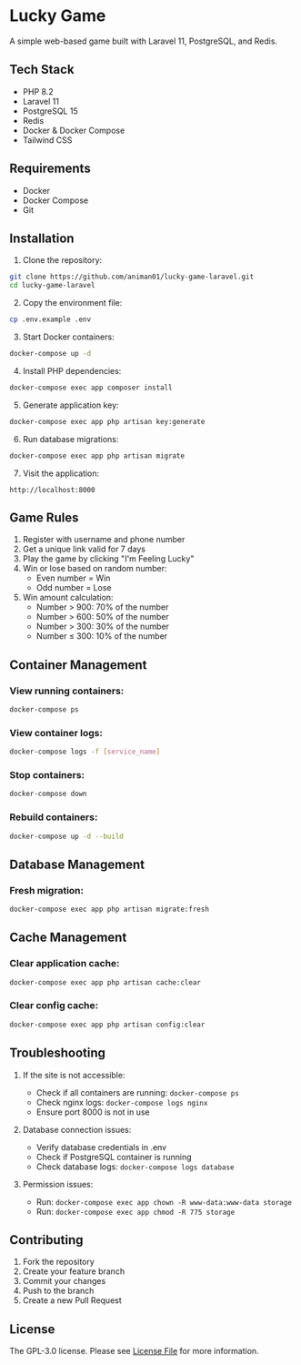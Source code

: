 # Lucky Game

A simple web-based game built with Laravel 11, PostgreSQL, and Redis.

## Tech Stack

- PHP 8.2
- Laravel 11
- PostgreSQL 15
- Redis
- Docker & Docker Compose
- Tailwind CSS

## Requirements

- Docker
- Docker Compose
- Git

## Installation

1. Clone the repository:
```bash
git clone https://github.com/animan01/lucky-game-laravel.git
cd lucky-game-laravel
```

2. Copy the environment file:
```bash
cp .env.example .env
```

3. Start Docker containers:
```bash
docker-compose up -d
```

4. Install PHP dependencies:
```bash
docker-compose exec app composer install
```

5. Generate application key:
```bash
docker-compose exec app php artisan key:generate
```

6. Run database migrations:
```bash
docker-compose exec app php artisan migrate
```

7. Visit the application:
```
http://localhost:8000
```

## Game Rules

1. Register with username and phone number
2. Get a unique link valid for 7 days
3. Play the game by clicking "I'm Feeling Lucky"
4. Win or lose based on random number:
   - Even number = Win
   - Odd number = Lose
5. Win amount calculation:
   - Number > 900: 70% of the number
   - Number > 600: 50% of the number
   - Number > 300: 30% of the number
   - Number ≤ 300: 10% of the number

## Container Management

### View running containers:
```bash
docker-compose ps
```

### View container logs:
```bash
docker-compose logs -f [service_name]
```

### Stop containers:
```bash
docker-compose down
```

### Rebuild containers:
```bash
docker-compose up -d --build
```

## Database Management

### Fresh migration:
```bash
docker-compose exec app php artisan migrate:fresh
```

## Cache Management

### Clear application cache:
```bash
docker-compose exec app php artisan cache:clear
```

### Clear config cache:
```bash
docker-compose exec app php artisan config:clear
```

## Troubleshooting

1. If the site is not accessible:
   - Check if all containers are running: `docker-compose ps`
   - Check nginx logs: `docker-compose logs nginx`
   - Ensure port 8000 is not in use

2. Database connection issues:
   - Verify database credentials in .env
   - Check if PostgreSQL container is running
   - Check database logs: `docker-compose logs database`

3. Permission issues:
   - Run: `docker-compose exec app chown -R www-data:www-data storage`
   - Run: `docker-compose exec app chmod -R 775 storage`

## Contributing

1. Fork the repository
2. Create your feature branch
3. Commit your changes
4. Push to the branch
5. Create a new Pull Request

## License

The GPL-3.0 license. Please see [License File](LICENSE) for more information.
